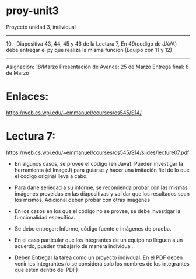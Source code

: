 # proy-unit3
Proyecto unidad 3, individual 

********************************
10.- Diapositiva 43, 44, 45 y 46 de la Lectura 7, En 49(codigo de JAVA)
debe entregar el py que realiza la misma funcion (Equipo con 11 y 12)
********************************

Asignación: 18/Marzo
Presentación de Avance: 25 de Marzo
Entrega final: 8 de Marzo

# Enlaces:
https://web.cs.wpi.edu/~emmanuel/courses/cs545/S14/

# Lectura 7:
https://web.cs.wpi.edu/~emmanuel/courses/cs545/S14/slides/lecture07.pdf

* En algunos casos, se provee el código (en Java). Pueden investigar la herramienta (el ImageJ) para guiarse y hacer una imitación fiel de lo que el codigo original lleva a cabo.

* Para darle seriedad a su informe, se recomienda probar con las mismas imágenes proveídas en las diapositivas y validar que los resultados sean los mismos. Adicional deben probar con otras imágenes
* En los casos en los que el código no se provee, se debe investigar la funcionalidad específica.

* Se debe entregar: Informe, código fuente e imágenes de prueba.


* En el caso particular que los integrantes de un equipo no lleguen a un acuerdo, pueden trabajarlo de manera individual.


* Deben Entregar la tarea como  un proyecto indivdual. En el PDF deben venir los integrantes (o se considera solo los nombres de los integrantes que esten dentro del PDF)
